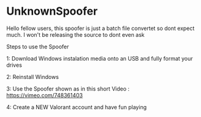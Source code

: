 # UnknownSpoofer
Hello fellow users, 
this spoofer is just a batch file convertet so dont expect much. I won't be releasing the source to dont even ask

Steps to use the Spoofer

1: Download Windows instalation media onto an USB and fully format your drives

2: Reinstall Windows 

3: Use the Spoofer shown as in this short Video : https://vimeo.com/748361403

4: Create a NEW Valorant account and have fun playing

